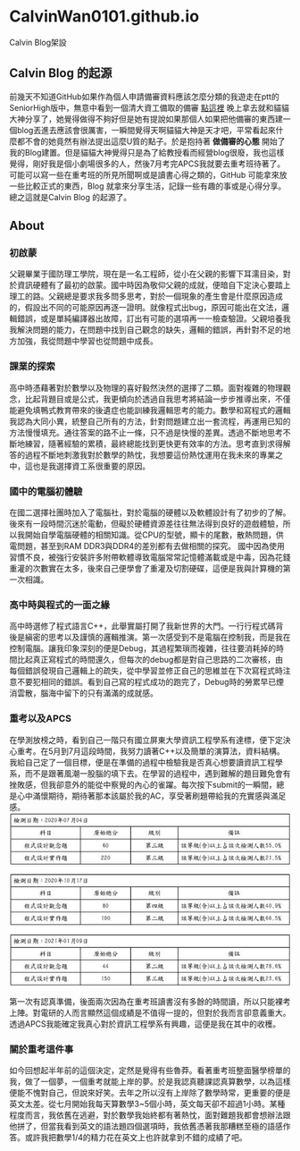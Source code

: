 # CalvinWan0101.github.io
Calvin Blog架設

 ## Calvin Blog 的起源

前幾天不知道GitHub如果作為個人申請備審資料應該怎麼分類的我遊走在ptt的SeniorHigh版中，無意中看到一個清大資工備取的備審 [點這裡](https://www.ptt.cc/bbs/SENIORHIGH/M.1557327531.A.622.html)
晚上拿去就和貓貓大神分享了，她覺得做得不夠好但是她有提說如果那個人如果把他備審的東西建一個blog丟進去應該會很厲害，一瞬間覺得天啊貓貓大神是天才吧，平常看起來什麼都不會的她竟然有辦法提出這麼U質的點子。於是抱持著 **做備審的心態** 開始了我的Blog建置。但是貓貓大神覺得只是為了給教授看而經營blog很廢，我也這樣覺得，剛好我是個小劇場很多的人，然後7月考完APCS我就要去重考班待著了。
可能可以寫一些在重考班的所見所聞啊或是讀書心得之類的，GitHub 可能拿來放一些比較正式的東西，Blog 就拿來分享生活，記錄一些有趣的事或是心得分享。
總之這就是Calvin Blog 的起源了。

## About
### 初啟蒙
父親畢業于國防理工學院，現在是一名工程師，從小在父親的影響下耳濡目染，對於資訊硬體有了最初的啟蒙。國中時因為敬仰父親的成就，便暗自下定決心要踏上理工的路。父親總是要求我多問多思考，對於一個現象的產生會是什麼原因造成的，假設出不同的可能原因再逐一證明。就像程式出bug，原因可能出在文法，邏輯錯誤，或是單純編譯器出故障，訂出有可能的選項再一一檢查驗證。父親培養我我解決問題的能力，在問題中找到自己觀念的缺失，邏輯的錯誤，再針對不足的地方加強，我從問題中學習也從問題中成長。
### 課業的探索
高中時憑藉著對於數學以及物理的喜好毅然決然的選擇了二類。面對複雜的物理觀念，比起背題目或是公式，我更傾向於透過自我思考將結論一步步推導出來，不僅能避免填鴨式教育帶來的後遺症也能訓練我邏輯思考的能力。數學和寫程式的邏輯我認為大同小異，統整自己所有的方法，針對問題建立出一套流程，再運用已知的方法慢慢填充。通往答案的路不止一條，只不過是快慢的差異。透過不斷地思考不斷地練習，隨著經驗的累積，最終總能找到更快更有效率的方法。思考直到求得解答的過程不斷地刺激我對於數學的熱忱，我想要這份熱忱運用在我未來的專業之中，這也是我選擇資工系很重要的原因。
### 國中的電腦初體驗
在國二選擇社團時加入了電腦社，對於電腦的硬體以及軟體設計有了初步的了解。後來有一段時間沉迷於電動，但礙於硬體資源差往往無法得到良好的遊戲體驗，所以我開始自學電腦硬體的相關知識。從CPU的型號，顯卡的尾數，散熱問題，供電問題，甚至到RAM DDR3與DDR4的差別都有去做相關的探究。 國中因為使用習慣不良，被強行安裝許多附帶軟體導致電腦常常記憶體滿載或是中毒，因為花錢重灌的次數實在太多，後來自己便學會了重灌及切割硬碟，這便是我與計算機的第一次相識。
### 高中時與程式的一面之緣
高中時選修了程式語言C++，此舉實屬打開了我新世界的大門。一行行程式碼背後是縝密的思考以及謹慎的邏輯推演。第一次感受到不是電腦在控制我，而是我在控制電腦。讓我印象深刻的便是Debug，其過程繁瑣而複雜，往往要消耗掉的時間比起真正寫程式的時間還久，但每次的debug都是對自己思路的二次審核，由每個錯誤發現自己邏輯上的疏失，從中學習並修正自己的思維並在下次寫程式時注意不要犯相同的錯誤。看到自己寫的程式成功的跑完了，Debug時的勞累早已煙消雲散，腦海中留下的只有滿滿的成就感。
### 重考以及APCS
在學測放榜之時，看到自己一階只有國立屏東大學資訊工程學系有達標，便下定決心重考。在5月到7月這段時間，我努力讀著C++以及簡單的演算法，資料結構。我給自己定了一個目標，便是在準備的過程中檢驗我是否真心想要讀資訊工程學系，而不是跟著風潮一股腦的填下去。在學習的過程中，遇到難解的題目難免會有挫敗感，但我卻意外的能從中察覺的內心的雀躍。每次按下submit的一瞬間，總是心中滿懷期待，期待著那本該屬於我的AC，享受著刷題帶給我的充實感與滿足感。
![image](https://github.com/CalvinWan0101/CalvinWan0101.github.io/blob/master/img/photo/apcs%201.jpg)

第一次有認真準備，後面兩次因為在重考班讀書沒有多餘的時間讀，所以只能裸考上陣。對電研的人而言顯然這個成績是不值得一提的，但對於我而言卻意義重大。透過APCS我能確定我真心對於資訊工程學系有興趣，這便是我在其中的收穫。
### 關於重考這件事
如今回想起半年前的這個決定，定然是覺得有些魯莽。看著重考班整面醫學榜單的我，做了一個夢，一個重考就能上岸的夢。於是我認真聽課認真算數學，以為這樣便能不愧對自己，但說來好笑。去年之所以沒有上岸除了數學時常，更重要的便是英文太差。從七月開始我每天算數學3~5個小時，英文每天卻不超過1小時。某種程度而言，我依舊在逃避，對於數學我始終都有著熱忱，面對難題我都會想辦法跟他拼了，但當我看到英文的語法題四個選項時，我依舊憑著我那糟糕至極的語感作答。或許我把數學1/4的精力花在英文上也許就拿到不錯的成績了吧。
